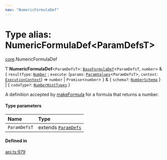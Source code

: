 ```yaml
---
nav: "NumericFormulaDef"
---
```

# Type alias: NumericFormulaDef<ParamDefsT\>

[core](../modules/core.md).NumericFormulaDef

Ƭ **NumericFormulaDef**<`ParamDefsT`\>: [`BaseFormulaDef`](../interfaces/core.BaseFormulaDef.md)<`ParamDefsT`, `number`\> & { `resultType`: [`Number`](../enums/core.ValueType.md#number) ; `execute`: (`params`: [`ParamValues`](core.ParamValues.md)<`ParamDefsT`\>, `context`: [`ExecutionContext`](../interfaces/core.ExecutionContext.md)) => `number` \| `Promise`<`number`\>  } & { `schema?`: [`NumberSchema`](core.NumberSchema.md)  } \| { `codaType?`: [`NumberHintTypes`](core.NumberHintTypes.md)  }

A definition accepted by [makeFormula](../functions/core.makeFormula.md) for a formula that returns a number.

#### Type parameters

| Name | Type |
| :------ | :------ |
| `ParamDefsT` | extends [`ParamDefs`](core.ParamDefs.md) |

#### Defined in

[api.ts:979](https://github.com/coda/packs-sdk/blob/main/api.ts#L979)
